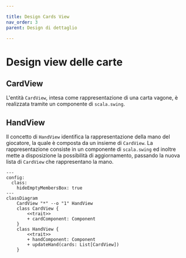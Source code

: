 ```yaml
---

title: Design Cards View
nav_order: 3
parent: Design di dettaglio

---
```


# Design view delle carte

## CardView

L'entità `CardView`, intesa come rappresentazione di una carta vagone, è realizzata tramite un componente di
`scala.swing`.

## HandView

Il concetto di `HandView` identifica la rappresentazione della mano del giocatore, la quale è composta da un insieme di
`CardView`. La rappresentazione consiste in un componente di `scala.swing` ed inoltre mette a disposizione la
possibilità di aggiornamento, passando la nuova lista di `CardView` che rappresentano la mano.

```mermaid
---
config:
  class:
    hideEmptyMembersBox: true
---
classDiagram
    CardView "*" --o "1" HandView
    class CardView {
        <<trait>>
        + cardComponent: Component
    }
    class HandView {
        <<trait>>
        + handComponent: Component
        + updateHand(cards: List[CardView])
    }
```